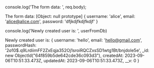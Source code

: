 console.log('The form data: ', req.body);

The form data:  [Object: null prototype] {
  username: 'alice',
  email: 'alice@alice.com',
  password: 'dfjkdjfkdjfkdjf'
}


console.log('Newly created user is: ', userFromDb)

Newly created user is:  {
  username: 'hello',
  email: 'hello@gmail.com',
  passwordHash: '$2a$10$.q9LrdiimFF2ZxEqja352Oj1sroiRQCZxsSD1wtg1Bt/bnjdoIe5e',
  _id: new ObjectId("64f859b5de642cde36c093d3"),
  createdAt: 2023-09-06T10:51:33.473Z,
  updatedAt: 2023-09-06T10:51:33.473Z,
  __v: 0
}